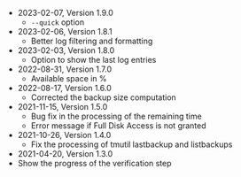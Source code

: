 * 2023-02-07, Version 1.9.0
  * ```--quick``` option
* 2023-02-06, Version 1.8.1
  * Better log filtering and formatting
* 2023-02-03, Version 1.8.0
  * Option to show the last log entries
* 2022-08-31, Version 1.7.0
  * Available space in %
* 2022-08-17, Version 1.6.0
  * Corrected the backup size computation
* 2021-11-15, Version 1.5.0
  * Bug fix in the processing of the remaining time
  * Error message if Full Disk Access is not granted
* 2021-10-26, Version 1.4.0
  * Fix the processing of tmutil lastbackup and listbackups
* 2021-04-20, Version 1.3.0
 * Show the progress of the verification step
